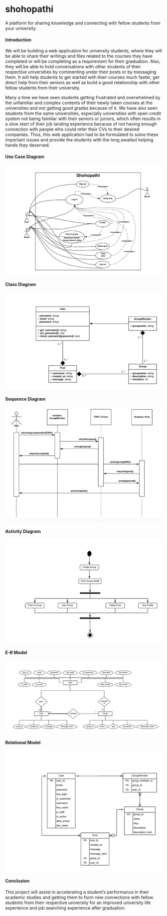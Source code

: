 # shohopathi
A platform for sharing knowledge and connecting with fellow students from your university.

#### Introduction
We will be building a web application for university students, where they will be able to share their writings and files related to the courses they have completed or will be completing as a requirement for their graduation. Also, they will be able to hold conversations with other students of their respective universities by commenting under their posts or by messaging them. It will help students to get started with their courses much faster, get direct help from their seniors as well as build a good relationship with other fellow students from their university.

Many a time we have seen students getting frustrated and overwhelmed by the unfamiliar and complex contents of their newly taken courses at the universities and not getting good grades because of it. We have also seen students from the same universities, especially universities with open credit system not being familiar with their seniors or juniors, which often results in a slow start of their job landing experience because of not having enough connection with people who could refer their CVs to their desired companies. Thus, this web application had to be formulated to solve these important issues and provide the students with the long awaited helping hands they deserved.

#### Use Case Diagram
![](screenshots/usecase.jpg)
#### Class Diagram
![](screenshots/class.jpg)
#### Sequence Diagram
![](screenshots/sequence.png)
#### Activity Diagram
![](screenshots/activity.jpg)
#### E-R Model
![](screenshots/er.jpg)
#### Relational Model
![](screenshots/relational.jpg)

#### Conclusion
This project will assist in accelerating a student’s performance in their academic studies and getting them to form new connections with fellow students from their respective university for an improved university life experience and job searching experience after graduation. 
